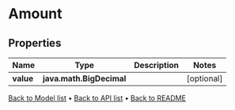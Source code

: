 

# Amount


## Properties

| Name | Type | Description | Notes |
|------------ | ------------- | ------------- | -------------|
|**value** | **java.math.BigDecimal** |  |  [optional] |



[Back to Model list](../README.md#documentation-for-models) &#8226; [Back to API list](../README.md#documentation-for-api-endpoints) &#8226; [Back to README](../README.md)


